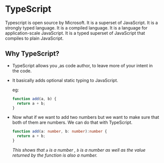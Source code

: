 # TypeScript

Typescript is open source by Microsoft. It is a superset of JavaScript. It is a strongly typed language. It is a compiled language. It is a language for application-scale JavaScript. It is a typed superset of JavaScript that compiles to plain JavaScript.

## Why TypeScript?

- TypeScript allows you ,as code author, to leave more of your intent in the code.
- It basically adds optional static typing to JavaScript.
  
  eg: 

  ```js
  function add(a, b) {
    return a + b;
  }
  ```
  
- Now what if we want to add two numbers but we want to make sure that both of them are numbers. We can do that with TypeScript.

  ```ts
  function add(a: number, b: number):number {
    return a + b;
  }
  ```

  _This shows that `a` is a number , `b` is a number as well as the value returned by the function is also a number._
